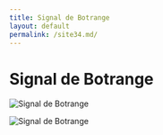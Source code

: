 ```yaml
---
title: Signal de Botrange
layout: default
permalink: /site34.md/
---
```

Signal de Botrange
===========================================================================================


![Signal de Botrange](https://ardennen.nl/wp-content/uploads/2018/07/Signal-de-Botrange.jpg)

![Signal de Botrange](https://app.ostbelgien.eu/images/2866-resize-1400x1400x70.jpg)